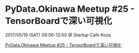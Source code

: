 # PyData.Okinawa Meetup #25 - TensorBoardで深い可視化

2017/05/19 (SAT) 09:00-12:00 @ Startup Cafe Koza

[PyData.Okinawa Meetup #25 - TensorBoardで深い可視化](https://pydataokinawa.connpass.com/event/56513/)